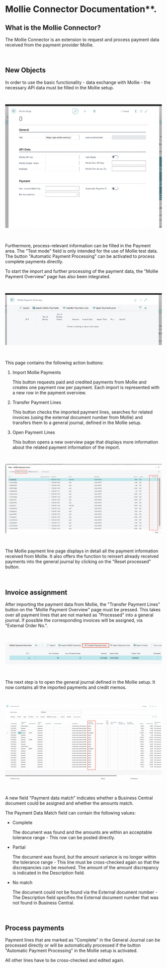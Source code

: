 # Mollie Connector Documentation**.
## What is the Mollie Connector?

The Mollie Connector is an extension to request and process payment data received from the payment provider Mollie.

<br>

## New Objects

In order to use the basic functionality - data exchange with Mollie - the necessary API data must be filled in the Mollie setup.

<br>

![alt text](./images/Setup.png "Setup")

<br>

Furthermore, process-relevant information can be filled in the Payment area. 
The "Test mode" field is only intended for the use of Mollie test data. The button "Automatic Payment Processing" can be activated to process complete payments directly.

To start the import and further processing of the payment data, the "Mollie Payment Overview" page has also been integrated.

<br>

![alt text](./images/PaymentOverview.png "Setup")

<br>

This page contains the following action buttons:

1. Import Mollie Payments

    This button requests paid and credited payments from Mollie and creates one payment row per payment. Each import is represented with a new row in the payment overview.

2. Transfer Payment Lines
    
    This button checks the imported payment lines, searches for related invoices (using the external document number from Mollie) and transfers them to a general journal, defined in the Mollie setup.

3. Open Payment Lines

    This button opens a new overview page that displays more information about the related payment information of the import.

<br>

![alt text](./images/PAymentLinesProcessed.png "Setup")

<br>

The Mollie payment line page displays in detail all the payment information received from Mollie. It also offers the function to reinsert already received payments into the general journal by clicking on the "Reset processed" button.

<br>

## Invoice assignment

After importing the payment data from Mollie, the "Transfer Payment Lines" button on the "Mollie Payment Overview" page must be pressed. This takes over all payment lines that are not marked as "Processed" into a general journal. If possible the corresponding invoices will be assigned, via "External Order No.".

<br>

![alt text](./images/transfer_paymentlines.png "Setup")

<br>

The next step is to open the general journal defined in the Mollie setup. It now contains all the imported payments and credit memos.

<br>

![alt text](./images/Jnl_Match.png "Setup")

<br>

A new field "Payment data match" indicates whether a Business Central document could be assigned and whether the amounts match.

The Payment Data Match field can contain the following values:

- Complete 
    
    The document was found and the amounts are within an acceptable tolerance range - This row can be posted directly.
- Partial 

    The document was found, but the amount variance is no longer within the tolerance range - This line must be cross-checked again so that the discrepancies can be resolved. The amount of the amount discrepancy is indicated in the Description field.
- No match 

    The document could not be found via the External document number - The Description field specifies the External document number that was not found in Business Central.

<br>

## Process payments

Payment lines that are marked as "Complete" in the General Journal can be processed directly or will be automatically processed if the button "Automatic Payment Processing" in the Mollie setup is activated.

All other lines have to be cross-checked and edited again.


